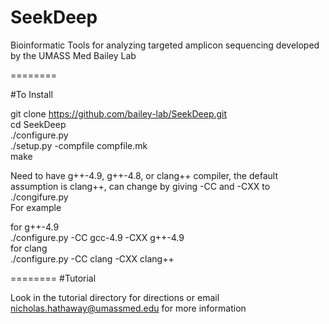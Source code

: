 SeekDeep
========

Bioinformatic Tools for analyzing targeted amplicon sequencing developed by the UMASS Med Bailey Lab


========

#To Install

git clone https://github.com/bailey-lab/SeekDeep.git   
cd SeekDeep  
./configure.py  
./setup.py -compfile compfile.mk  
make   


Need to have g++-4.9, g++-4.8, or clang++ compiler, the default assumption is clang++, can change by giving -CC and -CXX to ./congifure.py  
For example  

for g++-4.9   
./configure.py -CC gcc-4.9 -CXX g++-4.9  
for clang  
./configure.py -CC clang -CXX clang++  


========
#Tutorial

Look in the tutorial directory for directions or email nicholas.hathaway@umassmed.edu for more information

